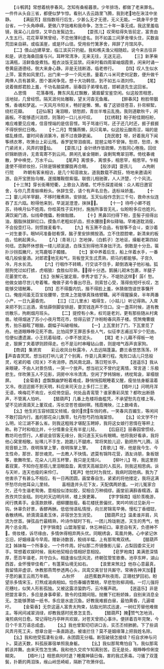 <!-- { "loadSidebar": true } -->
　　【斗鹌鹑】常想着桃李春风，怎知有桑榆暮景。少年排场，都做了老来罪名。一件件从头自三省，都便似梦乍惊。看别人去云路里飞腾，我到老地在湫洼中坐静。
　　【满庭芳】屈指数班行后生，少甚么无才无德，无义无能。一跳身平步登台省，一个头角峥嵘。更做八字拙难和我命争，怎生二十年一事无成。我这里羞临镜，我呆心儿自惊，又早白发鬓边生。
　　【耍孩儿】叹荣枯得失皆前定，富贵由人生五行。花花草草煞曾经，不恋他薄利虚名。则不如盖三间茅舍埋头住，买数亩荒田亲自耕。或临溪崖，或是环山径。受用些竹篱茅舍，拜辞了月馆风亭。
　　【二】偎山边建草堂，临江滨买只钓艇。我和樵夫渔父相随趁。说今来古往非和是，讲沧海桑田废与兴。耳畔常清净，无来无往，无送无迎。
　　【三】新茅柴沽满瓶，活鲜鱼旋煮铛。粗衣淡饭无监禁。闷来时看四周翠岫烟霞景，闲来时诵一卷黄庭道德经。倒大来身心静。非是无钱断酒，临老修行。
　　【四】叹人生似水上萍，富贵如风里灯。出门来一步一个风光景。量着六斗米司吏何足数，便升做千两俸人员有甚荣，图个甚闲争竞。想十大功韩信，到不如五斗酒刘伶。
　　【尾】说着做郎君脸上羞，千功名脑袋疼。丽春园子弟埋名姓，邯郸道先生这回省。
　　△思情
　　花落春残，舞东风乱红飘散，黛眉颦宝鉴空闲。似这般苦相思，活地狱，几曾经惯。隔天涯何处雕鞍，望关河杳无鱼雁。
　　【醉春风】粉脸带胭憔，香魂和梦返。一天风月冷阳关，畅好是懒、懒。看了这锁径苍苔，扑帘柳絮，绕栏花瓣。
　　【迎仙客】淹泪眼，锁愁颜，青丝半堆云乱挽。我则道歇秋千，闲画板。不能够遗兴消烦，则落的一口儿长吁叹。
　　【红绣鞋】盼子盼佳期枉盼，难应难要见应难，信音悭端的是信音悭。骂子骂谁行骂，还子还几时还，捱子捱捱不得恹恹红日晚。
　　【十二月】莺慵燕懒，凤只鸾单。似这般云酸雨涩，端的是蝶乱蜂烦。霎时间香消篆冷，捱不过夜静更阑。
　　【尧民歌】呀，好着我月下闻筝绣衣寒，吹箫台上彩云残。香罗犹带泪痕斑。琵琶尘暗不曾弹。愁烦，愁烦，朱门紧闭关，风弄的银灿。
　　【耍孩儿】金针绣作皆疏懒，方胜同心倦挽。回纹织锦断肠诗，无青鸾寄不到云间。屏闲孔雀金翎断，衾剩鸳鸯翠羽寒。倚枕春魂散，梦中唤觉，万水千山。
　　【尾声】离恨多，离恨多，相思罕，相思罕。乍相逢使不得娇妆扮，只除是锦被里朦胧再合眼。
　　【般涉调】耍孩儿
　　△拘刷行院
　　昨朝有客来相访，是几个知音故友。道我数载不疏狂，特地来邀请闲游。自开宝匣抬乌帽，遂掇雕鞍辔紫骝。联辔儿相驰骤，人人济楚，个个风流。
　　【十三煞】穿长街蓦短衢，上歌台入酒楼。忙呼乐探差祗候：众人暇日邀官舍，与你几贯青蚨唤粉头。休辞生受，请个有声名旦色，迭标垛娇羞。
　　【十二】霎儿间羊宰翻，不移时雁煮熟，安排就。玉天仙般作念到三千句，救命水似连吞了五六瓯。盼得他来到，早涎涎澄澄，抹抹。
　　【十一】待呼小卿不姓苏，待唤月仙不姓周。你桂英性子实村纣，施施所事皆无礼，似盼盼多应也姓刘。满饮阑门酒，似线牵傀儡，粉做骷髅。
　　【十】黑鼻凹扫得下粉，歪髻子扭得出油，胭脂抹就鲜红口。摸鱼爪老粗如扒齿，担水腰肢奔似碌轴。早难道耽消瘦，不会投壶打马，则惯拨麦看牛。
　　【九】有玉箫不会品，有银筝不会ㄐ，查沙着一对生姜手。眼М间准备钳肴馔，酩子里安排搠按酒。立不住腔腔嗽，新清来的板齿，恰刷起黄头。
　　【八】〔青哥儿〕怎地弹，〔白鹤子〕怎地讴，燥躯老第四如何纽。恣胸怀休想我一缕儿顽涎退，白珠玉别得他浑身拙汗流。倒敢是十分丑。匾扑沙拐孤撇尺，光笃鹿瓠子髑髅。
　　【七】家中养着后生，船上伴着水手，一番唱几般偷量酒。对郎君地无和气，背板登天生忒贯熟，把马的都能够。子宫久冷，月水长流。
　　【六】行咽作不转睛，行交谈不住手，颠倒酒淹子他衫袖。狐朋狗党过如打掳，虎咽狼冫食胜似珍熟，得十分透。鹅脯儿砌末包裹，羊腿子花蒌里忙收。
　　【五】张解元皱定眉，李秀才低了头，不堤防这样亻孱亻愁。他做女娘尽世儿夸着嘴，俺做子弟今番出尽丑。则索甘心受，落得些短吁长叹，怎能够交错觥筹。
　　【四】忍不得腹内饥，揩不得脸上羞，休猜做饱谙世事慵开口。俺座间虽无百宝妆腰带，您席上怎能够真珠络臂鞲。闻不得腥臊臭，半年两番小产，一日九遍昏兜。
　　【三】〔江儿里水〕唱得生，〔小姑儿〕听记得熟。入席来把不到三巡酒，索怯薛侧脚安排趄，要赏钱连声不住口。没一盏茶时候，道有教坊散乐，拘刷烟月班头。
　　【二】提控有小朱，权司是老刘，更有那些随从村禽兽。唬得烟迷了苏小小夜月莺花市，惊得云锁了许盼盼春风燕子楼。慌煞俺曹娥秀，抬乐器眩了眼脑，觑幅子叫破咽候。
　　【一】上瓦里封了门，下瓦里觅了舟。他道眼睁睁见死不救。比怕阎罗王罪恶多些人气，似征李志甫巡军少个犯由。恰便似遭遗漏，小王抗着毡缕，小李不放泥头。
　　【尾】老卜儿藉不得板一地走，狠撅丁夹着锣则顾得走。也不是沿村串疃钻山兽，则是喑气吞声丧家狗。
　　【商调】集贤宾
　　彩云收凤台秋露冷，人去远隔蓬瀛。麝兰香悠悠荡荡，环声杳杳冥冥。想当初打哄儿说了个别离，作耍儿真果行程。鬼败口话儿只恁般灵，吃紧的唱《阳关》不肯消停。西风南北路，落日短长亭。
　　【逍遥乐】我从来眼硬，不由人对景伤情，一哭一个放声。想当初又不曾约定离情，常言道：乐极悲生。伴吹箫玉人不见影，洞房中冷冷清清。空闲了罗帏锦帐，绣枕鸳衾，翠榻银屏。
　　【金菊香】虚飘飘幽梦盼着难成，静悄悄孤眠睡着又醒，瘦怯怯身躯温着又冷。夜迢迢捱不到天明，料应来司天台上多打二三更。
　　【梧叶儿】问明月浑无语，唤梅花不肯应，长叹倚空庭。何处品青鸾管？谁家奏彩凤笙？都吹出断肠声，不管离人怕听。
　　【醋葫芦】几番上危楼将曲槛凭，不承望愁先在楼上等。望不见娇滴滴天上董双成，泻长空苍苍烟树暝。残霞掩映，江上数峰青。
　　【幺】他生的玉容倾国又倾城，俊的庶车俏的疼。一笑春风百媚生，等闲间不敢打园内行。羞的那花朵儿飘零，牡丹愁芍药怕海棠惊。
　　【幺】论文学不什么明，论江湖不甚么省。则我这粗贱才堪配玉聘婷，我将这女娘行恩情在等秤上称。称了时和咱比并，十分情重全无有半星儿轻。
　　【后庭花】丽春园曾惯经，教坊司也惯行。人都说金钗客无缘分，我只道玉天仙有眼睛。他将我好看承，我将他心窝里相敬。扯嗉儿不手生，跄跪儿不腿疼。常将笑脸儿迎，勤把热气儿腾。活观音额上顶，夜明珠掌上擎，夜明珠掌上擎。
　　【青歌儿】呀，他是我今生、今生性命，那世、那世魂灵。一去教人不快情。遮莫有锦阵花营，酒友诗朋，象板银筝，歌舞吹笙。花朵人儿将玉杯擎，我只是无情兴。
　　【柳叶儿】呀，我这里担着寂寞，不知你在那搭儿里泪眼盈盈，离恨天高越显的人孤另。则我这相思病。诉与天听，连天也瘦的来伶仃。
　　【尾声】他忧时为我忧，我病时因他病。我为了他害杀了有甚么不相应。有一日再团圆，画堂春自生。紧紧的将他搂定，我将这满怀愁尽向他耳朵儿里倾。
　　喜相逢并头花下友，天配偶两娇羞。一对儿冤家合欠，还今生谐老鸳俦。意相投似漆如胶，契相合万种绸缪。画堂前满斟香糯酒，喜孜孜共饮金瓯。则吃的天边明月转，楼上换更筹。
　　【字字锦南】瑶阶羡晚游，闲行携素手。金莲款款移，细柳腰肢瘦。看花楼抚景偏优，笑吟吟转过见新月一钩。休辜负好景，香醪再酬。低低悄语私情授，向兰房锦鸾早俦。慢松丁香细钮，香散绣帏。娇滴滴温柔玉体，非宿世怎生消受。
　　【醋葫芦北】温柔谁并肩，风流为世首。弹弦品竹最精熟，吟诗作赋时下有。一团儿玲珑剔透，天生的秀气，他两个总全周。
　　【字字锦南】山盟海誓留，休忘神前口。辜恩自有天，负德神不。倚妆楼，诉尽缘由，多情休得相弃两头优。同眠绣衾，鸾凰共俦。心中紧记休忘旧，好姻缘喜今早周。赠新诗数首，鲛绡半幅，上有那鸳鸯双绣。
　　【醋葫芦北】姊妹每一个所事全，一个件件周。好似那二乔镜像影儿留，占梨园委实无对手。常想着欢娱时候，我和他契相合情相好意相投。
　　【皂罗袍南】美满恩深情厚，愿百年谐老，共守白头。相逢谁似恁风流，终朝弦管笙歌奏。池亭东畔，湖山西首，金怀慢举佳肴广，有蓬莱仙境无如右。
　　【浪里来煞北】他存心意最真，我留情非虚谬。休教那燕莺参透两心头，凤鸾交美甘甘共厮守。常祷告神天加，子愿的襄王云雨万年稠。
　　△秋怀
　　战芭蕉数声秋夜雨，正珊枕梦回初。盼望杀多情宋玉，打熬成渴病相如。恰伤春媚杏繁桃，早悲愁败柳凋梧。一灯儿强将花穗吐，似笑人形影孤独。又被这露凉蛩韵巧，云冷雁声疏。
　　【逍遥乐】非是把盟言辜负，多应是身事牵萦，致令的佳期间阻。抛撇下红粉娇姝，自别来消息全无。怎能够萧娘一纸书，多应是水底沉鱼。好教我难捱白昼，最怕黄昏，几遍嗟吁。
　　【金菊香】无奈这逼人富贵太拘束，拈脂光阴忒迅速，一树红芳替他难做主。等闲间减翠消绿，却教我感时抚景怎支吾。
　　【醋葫芦】腌赞气怎地消，淹煎病何日愈。常记得牡丹亭畔共欢娱，对苍天曾把心事许。便拼着百年完聚，今日个千言万语总成虚。
　　【幺】我也曾絮叨叨讲口舌，实丕丕倾肺腑。下了些调风弄月死工夫，想章台是一条直路途。被谁拦住？莫不是姻缘簿上把我姓名除。
　　【幺】我和他受孤凄有业缘，永团圆无分福。断弦破镜怎接续？枉自求神与问卜。莫逃天数，料孤辰寡宿单照我身躯。
　　【幺】我似那鸳鸯怕自飞，我似那鸾鹤该并舞。由来天性怎生拂。我和他久交欢乍知离别苦。百无是处，眼睁睁伶俐变糊突。
　　【梧叶儿】相思病何时退？睡魔神镇日侮，害的我忒荼毒。刁骚了双蓬鬓，扑簌的两泪珠，缑山岭恁崎岖，隔断了吹箫伴侣。
